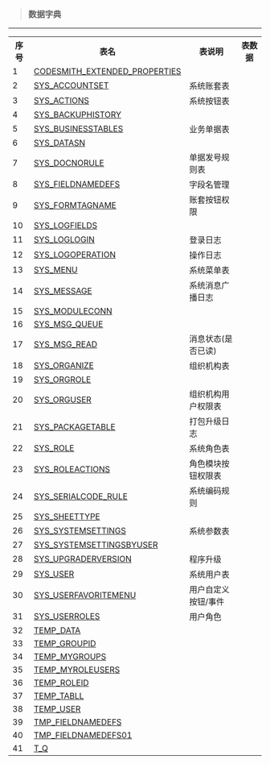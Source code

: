 > ### 数据字典

---
<table font-size:12px><th>序号</th><th>表名</th><th>表说明</th><th>表数据</th><tr><td>1</td><td><a href='5shu-ju-zi-dian/51biao-jie-gou.md#CODESMITH_EXTENDED_PROPERTIES'>CODESMITH_EXTENDED_PROPERTIES</a></td><td> </td><td> </td></tr><tr><td>2</td><td><a href='5shu-ju-zi-dian/51biao-jie-gou.md#SYS_ACCOUNTSET'>SYS_ACCOUNTSET</a></td><td>系统账套表</td><td> </td></tr><tr><td>3</td><td><a href='5shu-ju-zi-dian/51biao-jie-gou.md#SYS_ACTIONS'>SYS_ACTIONS</a></td><td>系统按钮表</td><td> </td></tr><tr><td>4</td><td><a href='5shu-ju-zi-dian/51biao-jie-gou.md#SYS_BACKUPHISTORY'>SYS_BACKUPHISTORY</a></td><td> </td><td> </td></tr><tr><td>5</td><td><a href='5shu-ju-zi-dian/51biao-jie-gou.md#SYS_BUSINESSTABLES'>SYS_BUSINESSTABLES</a></td><td>业务单据表</td><td> </td></tr><tr><td>6</td><td><a href='5shu-ju-zi-dian/51biao-jie-gou.md#SYS_DATASN'>SYS_DATASN</a></td><td> </td><td> </td></tr><tr><td>7</td><td><a href='5shu-ju-zi-dian/51biao-jie-gou.md#SYS_DOCNORULE'>SYS_DOCNORULE</a></td><td>单据发号规则表</td><td> </td></tr><tr><td>8</td><td><a href='5shu-ju-zi-dian/51biao-jie-gou.md#SYS_FIELDNAMEDEFS'>SYS_FIELDNAMEDEFS</a></td><td>字段名管理</td><td> </td></tr><tr><td>9</td><td><a href='5shu-ju-zi-dian/51biao-jie-gou.md#SYS_FORMTAGNAME'>SYS_FORMTAGNAME</a></td><td>账套按钮权限</td><td> </td></tr><tr><td>10</td><td><a href='5shu-ju-zi-dian/51biao-jie-gou.md#SYS_LOGFIELDS'>SYS_LOGFIELDS</a></td><td> </td><td> </td></tr><tr><td>11</td><td><a href='5shu-ju-zi-dian/51biao-jie-gou.md#SYS_LOGLOGIN'>SYS_LOGLOGIN</a></td><td>登录日志</td><td> </td></tr><tr><td>12</td><td><a href='5shu-ju-zi-dian/51biao-jie-gou.md#SYS_LOGOPERATION'>SYS_LOGOPERATION</a></td><td>操作日志</td><td> </td></tr><tr><td>13</td><td><a href='5shu-ju-zi-dian/51biao-jie-gou.md#SYS_MENU'>SYS_MENU</a></td><td>系统菜单表</td><td> </td></tr><tr><td>14</td><td><a href='5shu-ju-zi-dian/51biao-jie-gou.md#SYS_MESSAGE'>SYS_MESSAGE</a></td><td>系统消息广播日志</td><td> </td></tr><tr><td>15</td><td><a href='5shu-ju-zi-dian/51biao-jie-gou.md#SYS_MODULECONN'>SYS_MODULECONN</a></td><td> </td><td> </td></tr><tr><td>16</td><td><a href='5shu-ju-zi-dian/51biao-jie-gou.md#SYS_MSG_QUEUE'>SYS_MSG_QUEUE</a></td><td> </td><td> </td></tr><tr><td>17</td><td><a href='5shu-ju-zi-dian/51biao-jie-gou.md#SYS_MSG_READ'>SYS_MSG_READ</a></td><td>消息状态(是否已读)</td><td> </td></tr><tr><td>18</td><td><a href='5shu-ju-zi-dian/51biao-jie-gou.md#SYS_ORGANIZE'>SYS_ORGANIZE</a></td><td>组织机构表</td><td> </td></tr><tr><td>19</td><td><a href='5shu-ju-zi-dian/51biao-jie-gou.md#SYS_ORGROLE'>SYS_ORGROLE</a></td><td> </td><td> </td></tr><tr><td>20</td><td><a href='5shu-ju-zi-dian/51biao-jie-gou.md#SYS_ORGUSER'>SYS_ORGUSER</a></td><td>组织机构用户权限表</td><td> </td></tr><tr><td>21</td><td><a href='5shu-ju-zi-dian/51biao-jie-gou.md#SYS_PACKAGETABLE'>SYS_PACKAGETABLE</a></td><td>打包升级日志</td><td> </td></tr><tr><td>22</td><td><a href='5shu-ju-zi-dian/51biao-jie-gou.md#SYS_ROLE'>SYS_ROLE</a></td><td>系统角色表</td><td> </td></tr><tr><td>23</td><td><a href='5shu-ju-zi-dian/51biao-jie-gou.md#SYS_ROLEACTIONS'>SYS_ROLEACTIONS</a></td><td>角色模块按钮权限表</td><td> </td></tr><tr><td>24</td><td><a href='5shu-ju-zi-dian/51biao-jie-gou.md#SYS_SERIALCODE_RULE'>SYS_SERIALCODE_RULE</a></td><td>系统编码规则</td><td> </td></tr><tr><td>25</td><td><a href='5shu-ju-zi-dian/51biao-jie-gou.md#SYS_SHEETTYPE'>SYS_SHEETTYPE</a></td><td> </td><td> </td></tr><tr><td>26</td><td><a href='5shu-ju-zi-dian/51biao-jie-gou.md#SYS_SYSTEMSETTINGS'>SYS_SYSTEMSETTINGS</a></td><td>系统参数表</td><td> </td></tr><tr><td>27</td><td><a href='5shu-ju-zi-dian/51biao-jie-gou.md#SYS_SYSTEMSETTINGSBYUSER'>SYS_SYSTEMSETTINGSBYUSER</a></td><td> </td><td> </td></tr><tr><td>28</td><td><a href='5shu-ju-zi-dian/51biao-jie-gou.md#SYS_UPGRADERVERSION'>SYS_UPGRADERVERSION</a></td><td>程序升级</td><td> </td></tr><tr><td>29</td><td><a href='5shu-ju-zi-dian/51biao-jie-gou.md#SYS_USER'>SYS_USER</a></td><td>系统用户表</td><td> </td></tr><tr><td>30</td><td><a href='5shu-ju-zi-dian/51biao-jie-gou.md#SYS_USERFAVORITEMENU'>SYS_USERFAVORITEMENU</a></td><td>用户自定义按钮/事件</td><td> </td></tr><tr><td>31</td><td><a href='5shu-ju-zi-dian/51biao-jie-gou.md#SYS_USERROLES'>SYS_USERROLES</a></td><td>用户角色</td><td> </td></tr><tr><td>32</td><td><a href='5shu-ju-zi-dian/51biao-jie-gou.md#TEMP_DATA'>TEMP_DATA</a></td><td> </td><td> </td></tr><tr><td>33</td><td><a href='5shu-ju-zi-dian/51biao-jie-gou.md#TEMP_GROUPID'>TEMP_GROUPID</a></td><td> </td><td> </td></tr><tr><td>34</td><td><a href='5shu-ju-zi-dian/51biao-jie-gou.md#TEMP_MYGROUPS'>TEMP_MYGROUPS</a></td><td> </td><td> </td></tr><tr><td>35</td><td><a href='5shu-ju-zi-dian/51biao-jie-gou.md#TEMP_MYROLEUSERS'>TEMP_MYROLEUSERS</a></td><td> </td><td> </td></tr><tr><td>36</td><td><a href='5shu-ju-zi-dian/51biao-jie-gou.md#TEMP_ROLEID'>TEMP_ROLEID</a></td><td> </td><td> </td></tr><tr><td>37</td><td><a href='5shu-ju-zi-dian/51biao-jie-gou.md#TEMP_TABLL'>TEMP_TABLL</a></td><td> </td><td> </td></tr><tr><td>38</td><td><a href='5shu-ju-zi-dian/51biao-jie-gou.md#TEMP_USER'>TEMP_USER</a></td><td> </td><td> </td></tr><tr><td>39</td><td><a href='5shu-ju-zi-dian/51biao-jie-gou.md#TMP_FIELDNAMEDEFS'>TMP_FIELDNAMEDEFS</a></td><td> </td><td> </td></tr><tr><td>40</td><td><a href='5shu-ju-zi-dian/51biao-jie-gou.md#TMP_FIELDNAMEDEFS01'>TMP_FIELDNAMEDEFS01</a></td><td> </td><td> </td></tr><tr><td>41</td><td><a href='5shu-ju-zi-dian/51biao-jie-gou.md#T_Q'>T_Q</a></td><td> </td><td> </td></tr></table>
